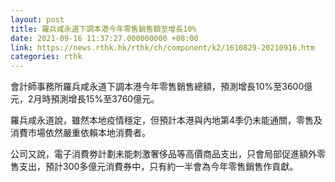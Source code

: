 ```yaml
---
layout: post
title: 羅兵咸永道下調本港今年零售銷售額至增長10%
date: 2021-09-16 11:37:27.000000000 +08:00
link: https://news.rthk.hk/rthk/ch/component/k2/1610829-20210916.htm
categories: rthk
---
```


會計師事務所羅兵咸永道下調本港今年零售銷售總額，預測增長10%至3600億元，2月時預測增長15%至3760億元。

羅兵咸永道說，雖然本地疫情穩定，但預計本港與內地第4季仍未能通關，零售及消費市場依然嚴重依賴本地消費者。

公司又說，電子消費劵計劃未能刺激奢侈品等高價商品支出，只會局部促進額外零售支出，預計300多億元消費券中，只有約一半會為今年零售銷售作貢獻。
